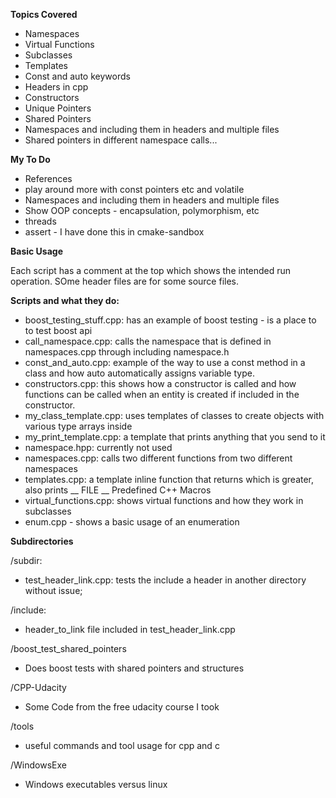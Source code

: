 **Topics Covered**

- Namespaces
- Virtual Functions
- Subclasses
- Templates
- Const and auto keywords
- Headers in  cpp
- Constructors
- Unique Pointers
- Shared  Pointers
- Namespaces and including them in headers and multiple files
- Shared pointers in different namespace calls... 

**My To Do**

- References
- play around more with const pointers etc and volatile
- Namespaces and including them in headers and multiple files
- Show OOP concepts - encapsulation, polymorphism, etc
- threads
- assert - I have done this in cmake-sandbox

**Basic Usage**

Each script has a comment at the top which shows the intended run operation. SOme header files are for some source files. 

**Scripts  and what they do:**

- boost_testing_stuff.cpp: has an example of boost testing - is a place to to test boost api
- call_namespace.cpp: calls the namespace that is defined in namespaces.cpp through including namespace.h
- const_and_auto.cpp: example of the way to use a const method in a class and how auto automatically assigns variable type.
- constructors.cpp: this shows how a constructor is called and how functions can be called when an entity is created if included in the constructor.
- my_class_template.cpp: uses templates of classes to create objects with various type arrays inside
- my_print_template.cpp: a template that prints anything that you send to it
- namespace.hpp: currently not used
- namespaces.cpp: calls two different functions from two different namespaces
- templates.cpp: a template inline function that returns which is greater, also prints __ FILE __ Predefined C++ Macros
- virtual_functions.cpp: shows virtual functions and how they work in subclasses
- enum.cpp - shows a basic usage of an enumeration

**Subdirectories**

/subdir: 

- test_header_link.cpp: tests the include a header in another directory without issue;

/include:

- header_to_link file included in test_header_link.cpp 

/boost_test_shared_pointers

- Does boost tests with shared pointers and structures

/CPP-Udacity

- Some Code from the free udacity course I took

/tools 

- useful commands and tool usage for cpp and c

/WindowsExe

- Windows executables versus linux

